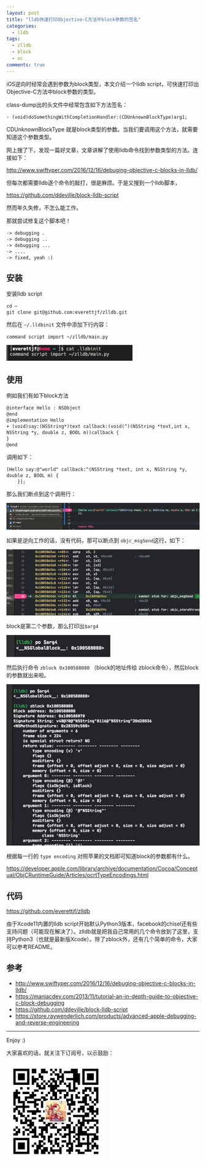 ```yaml
---
layout: post
title: "lldb快速打印Objective-C方法中block参数的签名"
categories:
  - lldb
tags:
  - zlldb
  - block
  - oc
comments: true
---
```



iOS逆向时经常会遇到参数为block类型，本文介绍一个lldb script，可快速打印出Objective-C方法中block参数的类型。


<!-- more -->

class-dump出的头文件中经常包含如下方法签名：

```
- (void)doSomethingWithCompletionHandler:(CDUnknownBlockType)arg1;
```

CDUnknownBlockType 就是block类型的参数。当我们要调用这个方法，就需要知道这个参数类型。

网上搜了下，发现一篇好文章，文章讲解了使用lldb命令找到参数类型的方法。连接如下：

http://www.swiftyper.com/2016/12/16/debuging-objective-c-blocks-in-lldb/

但每次都需要lldb逐个命令的敲打，很是麻烦。于是又搜到一个lldb脚本，

https://github.com/ddeville/block-lldb-script

然而年久失修，不怎么能工作。

那就尝试修复这个脚本吧！

```
-> debugging .
-> debugging ..
-> debugging ...
-> ....
-> fixed, yeah :)
```

## 安装

安装lldb script

```
cd ~
git clone git@github.com:everettjf/zlldb.git
```

然后在 `~/.lldbinit` 文件中添加下行内容：

```
command script import ~/zlldb/main.py
```

![](/media/15814330985851.jpg)

## 使用

例如我们有如下block方法
```
@interface Hello : NSObject
@end
@implementation Hello
+ (void)say:(NSString*)text callback:(void(^)(NSString *text,int x, NSString *y, double z, BOOL m))callback {
}
@end
```

调用如下：

```
[Hello say:@"world" callback:^(NSString *text, int x, NSString *y, double z, BOOL m) {
    }];
```

那么我们断点到这个调用行：

![](/media/15814334097519.jpg)

如果是逆向工作的话，没有代码，那可以断点到 `objc_msgSend`这行，如下：

![](/media/15814334651010.jpg)


block是第二个参数，那么打印出`$arg4`

![](/media/15814335220546.jpg)

然后执行命令 `zblock 0x100588080` （block的地址传给 zblock命令），然后block的参数就出来啦。

![](/media/15814336103069.jpg)

根据每一行的 `type encoding` 对照苹果的文档即可知道block的参数都有什么。

https://developer.apple.com/library/archive/documentation/Cocoa/Conceptual/ObjCRuntimeGuide/Articles/ocrtTypeEncodings.html


## 代码

https://github.com/everettjf/zlldb

由于Xcode11内置的lldb script开始默认Python3版本，facebook的chisel还有些支持问题（可能现在解决了）。zlldb就是把我自己常用的几个命令放到了这里，支持Python3（也就是最新版Xcode）。除了zblock外，还有几个简单的命令，大家可以参考README。


## 参考

- http://www.swiftyper.com/2016/12/16/debuging-objective-c-blocks-in-lldb/
- https://maniacdev.com/2013/11/tutorial-an-in-depth-guide-to-objective-c-block-debugging
- https://github.com/ddeville/block-lldb-script
- https://store.raywenderlich.com/products/advanced-apple-debugging-and-reverse-engineering

---

Enjoy :)


大家喜欢的话，就关注下订阅号，以示鼓励：

![](/images/fun.jpg)


